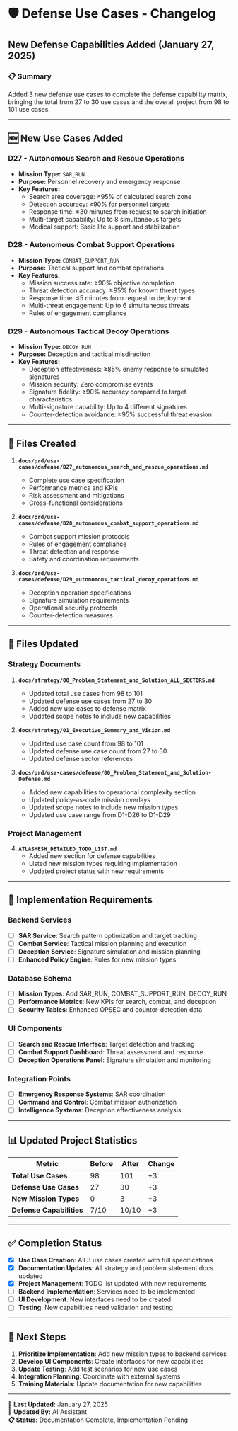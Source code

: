 # 🛡️ Defense Use Cases - Changelog

## **New Defense Capabilities Added (January 27, 2025)**

### **📋 Summary**
Added 3 new defense use cases to complete the defense capability matrix, bringing the total from 27 to 30 use cases and the overall project from 98 to 101 use cases.

---

## **🆕 New Use Cases Added**

### **D27 - Autonomous Search and Rescue Operations**
- **Mission Type:** `SAR_RUN`
- **Purpose:** Personnel recovery and emergency response
- **Key Features:**
  - Search area coverage: ≥95% of calculated search zone
  - Detection accuracy: ≥90% for personnel targets
  - Response time: ≤30 minutes from request to search initiation
  - Multi-target capability: Up to 8 simultaneous targets
  - Medical support: Basic life support and stabilization

### **D28 - Autonomous Combat Support Operations**
- **Mission Type:** `COMBAT_SUPPORT_RUN`
- **Purpose:** Tactical support and combat operations
- **Key Features:**
  - Mission success rate: ≥90% objective completion
  - Threat detection accuracy: ≥95% for known threat types
  - Response time: ≤5 minutes from request to deployment
  - Multi-threat engagement: Up to 6 simultaneous threats
  - Rules of engagement compliance

### **D29 - Autonomous Tactical Decoy Operations**
- **Mission Type:** `DECOY_RUN`
- **Purpose:** Deception and tactical misdirection
- **Key Features:**
  - Deception effectiveness: ≥85% enemy response to simulated signatures
  - Mission security: Zero compromise events
  - Signature fidelity: ≥90% accuracy compared to target characteristics
  - Multi-signature capability: Up to 4 different signatures
  - Counter-detection avoidance: ≥95% successful threat evasion

---

## **📄 Files Created**

1. **`docs/prd/use-cases/defense/D27_autonomous_search_and_rescue_operations.md`**
   - Complete use case specification
   - Performance metrics and KPIs
   - Risk assessment and mitigations
   - Cross-functional considerations

2. **`docs/prd/use-cases/defense/D28_autonomous_combat_support_operations.md`**
   - Combat support mission protocols
   - Rules of engagement compliance
   - Threat detection and response
   - Safety and coordination requirements

3. **`docs/prd/use-cases/defense/D29_autonomous_tactical_decoy_operations.md`**
   - Deception operation specifications
   - Signature simulation requirements
   - Operational security protocols
   - Counter-detection measures

---

## **📝 Files Updated**

### **Strategy Documents**
1. **`docs/strategy/00_Problem_Statement_and_Solution_ALL_SECTORS.md`**
   - Updated total use cases from 98 to 101
   - Updated defense use cases from 27 to 30
   - Added new use cases to defense matrix
   - Updated scope notes to include new capabilities

2. **`docs/strategy/01_Executive_Summary_and_Vision.md`**
   - Updated use case count from 98 to 101
   - Updated defense use case count from 27 to 30
   - Updated defense sector references

3. **`docs/prd/use-cases/defense/00_Problem_Statement_and_Solution-Defense.md`**
   - Added new capabilities to operational complexity section
   - Updated policy-as-code mission overlays
   - Updated scope notes to include new mission types
   - Updated use case range from D1-D26 to D1-D29

### **Project Management**
4. **`ATLASMESH_DETAILED_TODO_LIST.md`**
   - Added new section for defense capabilities
   - Listed new mission types requiring implementation
   - Updated project status with new requirements

---

## **🎯 Implementation Requirements**

### **Backend Services**
- [ ] **SAR Service**: Search pattern optimization and target tracking
- [ ] **Combat Service**: Tactical mission planning and execution
- [ ] **Deception Service**: Signature simulation and mission planning
- [ ] **Enhanced Policy Engine**: Rules for new mission types

### **Database Schema**
- [ ] **Mission Types**: Add SAR_RUN, COMBAT_SUPPORT_RUN, DECOY_RUN
- [ ] **Performance Metrics**: New KPIs for search, combat, and deception
- [ ] **Security Tables**: Enhanced OPSEC and counter-detection data

### **UI Components**
- [ ] **Search and Rescue Interface**: Target detection and tracking
- [ ] **Combat Support Dashboard**: Threat assessment and response
- [ ] **Deception Operations Panel**: Signature simulation and monitoring

### **Integration Points**
- [ ] **Emergency Response Systems**: SAR coordination
- [ ] **Command and Control**: Combat mission authorization
- [ ] **Intelligence Systems**: Deception effectiveness analysis

---

## **📊 Updated Project Statistics**

| Metric | Before | After | Change |
|--------|--------|-------|--------|
| **Total Use Cases** | 98 | 101 | +3 |
| **Defense Use Cases** | 27 | 30 | +3 |
| **New Mission Types** | 0 | 3 | +3 |
| **Defense Capabilities** | 7/10 | 10/10 | +3 |

---

## **✅ Completion Status**

- [x] **Use Case Creation**: All 3 use cases created with full specifications
- [x] **Documentation Updates**: All strategy and problem statement docs updated
- [x] **Project Management**: TODO list updated with new requirements
- [ ] **Backend Implementation**: Services need to be implemented
- [ ] **UI Development**: New interfaces need to be created
- [ ] **Testing**: New capabilities need validation and testing

---

## **🚀 Next Steps**

1. **Prioritize Implementation**: Add new mission types to backend services
2. **Develop UI Components**: Create interfaces for new capabilities
3. **Update Testing**: Add test scenarios for new use cases
4. **Integration Planning**: Coordinate with external systems
5. **Training Materials**: Update documentation for new capabilities

---

**📅 Last Updated:** January 27, 2025  
**👤 Updated By:** AI Assistant  
**📋 Status:** Documentation Complete, Implementation Pending
